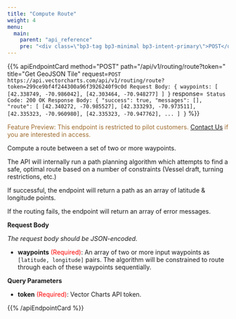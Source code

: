 ```yaml
---
title: "Compute Route"
weight: 4
menu:
  main:
    parent: "api_reference"
    pre: "<div class=\"bp3-tag bp3-minimal bp3-intent-primary\">POST</div>"
---
```


{{% apiEndpointCard method="POST" path="/api/v1/routing/route?token=<token string>" title="Get GeoJSON Tile" request=`POST https://api.vectorcharts.com/api/v1/routing/route?token=299ce9bf4f244300a96f3926240f9c0d
Request Body:
{
    waypoints: [
        [42.338749, -70.986042],
        [42.303464, -70.948277]
    ]
}` response=`
Status Code: 200 OK
Response Body:
{
    "success": true,
    "messages": [],
    "route": [
        [42.340272, -70.985527],
        [42.333293, -70.973511],
        [42.335323, -70.960980],
        [42.335323, -70.947762],
        ...
    ]
}` %}}

<span style="color:#9e6c2e">Feature Preview: This endpoint is restricted to pilot customers. <a href="https://vectorcharts.com/contact-us/">Contact Us</a> if you are interested in access.</span>

Compute a route between a set of two or more waypoints.

The API will internally run a path planning algorithm which attempts to find a safe, optimal route based on a number of constraints (Vessel draft, turning restrictions, etc.)

If successful, the endpoint will return a path as an array of latitude & longitude points.

If the routing fails, the endpoint will return an array of error messages.

<b>Request Body</b>

*The request body should be JSON-encoded.*

- **waypoints** <span style="color:red;">(Required)</span>: An array of two or more input waypoints as `[latitude, longitude]` pairs. The algorithm
will be constrained to route through each of these waypoints sequentially.

<b>Query Parameters</b>

- **token** <span style="color:red;">(Required)</span>: Vector Charts API token.

{{% /apiEndpointCard %}}